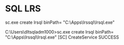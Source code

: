 # SQL LRS


sc.exe create lrsql binPath= "C:\Apps\lrssql\lrsql.exe"

C:\Users\dltsqladm1000>sc.exe create lrsql binPath= "C:\Apps\lrssql\lrsql.exe"
[SC] CreateService SUCCESS



